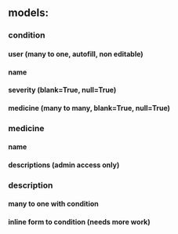 ## models:
### condition
#### user (many to one, autofill, non editable)
#### name
#### severity (blank=True, null=True)
#### medicine (many to many, blank=True, null=True)


### medicine
#### name
#### descriptions (admin access only)


### description 
#### many to one with condition
#### inline form to condition (needs more work)